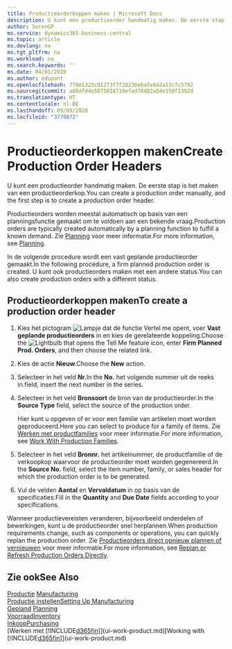 ```yaml
---
title: Productieorderkoppen maken | Microsoft Docs
description: U kunt een productieorder handmatig maken. De eerste stap is het maken van een productieorderkop.
author: SorenGP
ms.service: dynamics365-business-central
ms.topic: article
ms.devlang: na
ms.tgt_pltfrm: na
ms.workload: na
ms.search.keywords: ''
ms.date: 04/01/2020
ms.author: edupont
ms.openlocfilehash: 770e1323c91273f7f20236e6afe842a13c7c5792
ms.sourcegitcommit: a80afd4e5075018716efad76d82a54e158f1392d
ms.translationtype: HT
ms.contentlocale: nl-BE
ms.lasthandoff: 09/09/2020
ms.locfileid: "3779872"
---
```

# <a name="create-production-order-headers"></a><span data-ttu-id="3a11e-103">Productieorderkoppen maken</span><span class="sxs-lookup"><span data-stu-id="3a11e-103">Create Production Order Headers</span></span>
<span data-ttu-id="3a11e-104">U kunt een productieorder handmatig maken. De eerste stap is het maken van een productieorderkop.</span><span class="sxs-lookup"><span data-stu-id="3a11e-104">You can create a production order manually, and the first step is to create a production order header.</span></span>

<span data-ttu-id="3a11e-105">Productieorders worden meestal automatisch op basis van een planningsfunctie gemaakt om te voldoen aan een bekende vraag.</span><span class="sxs-lookup"><span data-stu-id="3a11e-105">Production orders are typically created automatically by a planning function to fulfill a known demand.</span></span> <span data-ttu-id="3a11e-106">Zie [Planning](production-planning.md) voor meer informatie.</span><span class="sxs-lookup"><span data-stu-id="3a11e-106">For more information, see [Planning](production-planning.md).</span></span>   

<span data-ttu-id="3a11e-107">In de volgende procedure wordt een vast geplande productieorder gemaakt.</span><span class="sxs-lookup"><span data-stu-id="3a11e-107">In the following procedure, a firm planned production order is created.</span></span> <span data-ttu-id="3a11e-108">U kunt ook productieorders maken met een andere status.</span><span class="sxs-lookup"><span data-stu-id="3a11e-108">You can also create production orders with a different status.</span></span>  

## <a name="to-create-a-production-order-header"></a><span data-ttu-id="3a11e-109">Productieorderkoppen maken</span><span class="sxs-lookup"><span data-stu-id="3a11e-109">To create a production order header</span></span>  
1.  <span data-ttu-id="3a11e-110">Kies het pictogram ![Lampje dat de functie Vertel me opent](media/ui-search/search_small.png "Vertel me wat u wilt doen"), voer **Vast geplande productieorders** in en kies de gerelateerde koppeling.</span><span class="sxs-lookup"><span data-stu-id="3a11e-110">Choose the ![Lightbulb that opens the Tell Me feature](media/ui-search/search_small.png "Tell me what you want to do") icon, enter **Firm Planned Prod. Orders**, and then choose the related link.</span></span>  
2.  <span data-ttu-id="3a11e-111">Kies de actie **Nieuw**.</span><span class="sxs-lookup"><span data-stu-id="3a11e-111">Choose the **New** action.</span></span>  
3.  <span data-ttu-id="3a11e-112">Selecteer in het veld **Nr.**</span><span class="sxs-lookup"><span data-stu-id="3a11e-112">In the **No.**</span></span> <span data-ttu-id="3a11e-113">het volgende nummer uit de reeks in.</span><span class="sxs-lookup"><span data-stu-id="3a11e-113">field, insert the next number in the series.</span></span>  
4.  <span data-ttu-id="3a11e-114">Selecteer in het veld **Bronsoort** de bron van de productieorder.</span><span class="sxs-lookup"><span data-stu-id="3a11e-114">In the **Source Type** field, select the source of the production order.</span></span>

    <span data-ttu-id="3a11e-115">Hier kunt u opgeven of er voor een familie van artikelen moet worden geproduceerd.</span><span class="sxs-lookup"><span data-stu-id="3a11e-115">Here you can select to produce for a family of items.</span></span> <span data-ttu-id="3a11e-116">Zie [Werken met productfamilies](production-how-work-family.md) voor meer informatie.</span><span class="sxs-lookup"><span data-stu-id="3a11e-116">For more information, see [Work With Production Families](production-how-work-family.md).</span></span>
5.  <span data-ttu-id="3a11e-117">Selecteer in het veld **Bronnr.** het artikelnummer, de productfamilie of de verkoopkop waarvoor de productieorder moet worden gegenereerd.</span><span class="sxs-lookup"><span data-stu-id="3a11e-117">In the **Source No.** field, select the item number, family, or sales header for which the production order is to be generated.</span></span>  
6.  <span data-ttu-id="3a11e-118">Vul de velden **Aantal** en **Vervaldatum** in op basis van de specificaties.</span><span class="sxs-lookup"><span data-stu-id="3a11e-118">Fill in the **Quantity** and **Due Date** fields according to your specifications.</span></span>  

<span data-ttu-id="3a11e-119">Wanneer productievereisten veranderen, bijvoorbeeld onderdelen of bewerkingen, kunt u de productieorder snel herplannen.</span><span class="sxs-lookup"><span data-stu-id="3a11e-119">When production requirements change, such as components or operations, you can quickly replan the production order.</span></span> <span data-ttu-id="3a11e-120">Zie [Productieorders direct opnieuw plannen of vernieuwen](production-how-to-replan-refresh-production-orders.md) voor meer informatie.</span><span class="sxs-lookup"><span data-stu-id="3a11e-120">For more information, see [Replan or Refresh Production Orders Directly](production-how-to-replan-refresh-production-orders.md).</span></span> 

## <a name="see-also"></a><span data-ttu-id="3a11e-121">Zie ook</span><span class="sxs-lookup"><span data-stu-id="3a11e-121">See Also</span></span>  
<span data-ttu-id="3a11e-122">[Productie](production-manage-manufacturing.md)  </span><span class="sxs-lookup"><span data-stu-id="3a11e-122">[Manufacturing](production-manage-manufacturing.md)  </span></span>  
[<span data-ttu-id="3a11e-123">Productie instellen</span><span class="sxs-lookup"><span data-stu-id="3a11e-123">Setting Up Manufacturing</span></span>](production-configure-production-processes.md)  
<span data-ttu-id="3a11e-124">[Gepland](production-planning.md)    </span><span class="sxs-lookup"><span data-stu-id="3a11e-124">[Planning](production-planning.md)    </span></span>  
[<span data-ttu-id="3a11e-125">Voorraad</span><span class="sxs-lookup"><span data-stu-id="3a11e-125">Inventory</span></span>](inventory-manage-inventory.md)  
[<span data-ttu-id="3a11e-126">Inkoop</span><span class="sxs-lookup"><span data-stu-id="3a11e-126">Purchasing</span></span>](purchasing-manage-purchasing.md)  
<span data-ttu-id="3a11e-127">[Werken met [!INCLUDE[d365fin](includes/d365fin_md.md)]](ui-work-product.md)</span><span class="sxs-lookup"><span data-stu-id="3a11e-127">[Working with [!INCLUDE[d365fin](includes/d365fin_md.md)]](ui-work-product.md)</span></span>
